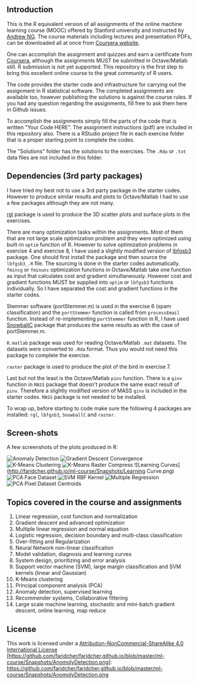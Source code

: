 ## Introduction

This is the R equivalent version of all assignments of the online machine learning course (MOOC) offered by Stanford university and instructed by [Andrew NG](http://www.andrewng.org). The course materials including lectures and presentation PDFs, can be downloaded all at once from [Coursera website](https://class.coursera.org/ml-003/lecture). 

One can accomplish the assignment and quizzes and earn a certificate from [Coursera](https://www.coursera.org/learn/machine-learning), although the assignments MUST be submitted in Octave/Matlab still. R submission is not yet supported. This repository is the first step to bring this excellent online course to the great community of R users.

The code provides the starter code and infrastructure for carrying out the assignment in R statistical software. The completed assignments are available too, however publishing the solutions is against the course rules. If you had any question regarding the assignments, fill free to ask them here in Github issues.

To accomplish the assignments simply fill the parts of the code that is written "Your Code HERE". The assignment instructions (pdf) are included in this repository also. There is a RStudio project file in each exercise folder that is a proper starting point to complete the codes.

The "Solutions" folder has the solutions to the exercises. The `.Rda` or `.txt` data files are not included in this folder.

## Dependencies (3rd party packages)
I have tried my best not to use a 3rd party package in the starter codes. However to produce similar results and plots to Octave/Matlab I had to use a few packages although they are not many. 

[rgl](https://cran.r-project.org/package=rgl) package is used to produce the 3D scatter plots and surface plots in the exercises.

There are many optimization tasks within the assignments. Most of them that are not large scale optimization problem and they were optimized using built-in `optim` function of R. However to solve optimization problems in exercise 4 and exercise 8, I have used a slightly modified version of [lbfgsb3](https://cran.r-project.org/package=lbfgsb3) package. One should first install the package and then source the `lbfgsb3_.R` file. The sourcing is done in the starter codes automatically. `fmincg` or `fminunc` optimization functions in Octave/Matlab take one function as input that calculates cost and gradient simultaneously. However cost and gradient functions MUST be supplied into `optim` or `lbfgsb3` functions individually. So I have separated the cost and gradient functions in the starter codes.

Stemmer software (portStemmer.m) is used in the exercise 6 (spam classification) and the `portStemmer` function is called from `processEmail` function. Instead of re-implementing `portStemmer` function in R, I have used [SnowballC](https://cran.r-project.org/package=SnowballC) package that produces the same results as with the case of portStemmer.m.

`R.matlab` package was used for reading Octave/Matlab `.mat` datasets. The datasets were converted to `.Rda`  format. Thus you would not need this package to complete the exercise.

`raster` package is used to produce the plot of the bird in exercise 7.

Last but not the least is the Octave/Matlab `pinv` function. There is a `ginv` function in `MASS` package that doesn't produce the same exact result of `pinv`. Therefore a slightly modified version of MASS `ginv` is included in the starter codes. `MASS` package is not needed to be installed.

To wrap up, before starting to code make sure the following 4 packages are installed: `rgl`, `lbfgsb3`, `SnowballC` and `raster`.

## Screen-shots
A few screenshots of the plots produced in R:

![Anomaly Detection](http://faridcher.github.io/ml-course/Snapshots/AnomolyDetection.png)
![Gradient Descent Convergence](http://faridcher.github.io/ml-course/Snapshots/GradientDescent_Convergence.PNG)
![K-Means Clustering](http://faridcher.github.io/ml-course/Snapshots/K-Means_Clustering.png)
![K-Means Raster Compress](http://faridcher.github.io/ml-course/Snapshots/K-Means_CompressImage.png)
![Learning Curves](http://faridcher.github.io/ml-course/Snapshots/Learning Curve.png)
![PCA Face Dataset](http://faridcher.github.io/ml-course/Snapshots/PCA_FaceDataset.png)
![SVM RBF Kernel](http://faridcher.github.io/ml-course/Snapshots/SVM_RBF_Kernel.png)
![Multiple Regression](http://faridcher.github.io/ml-course/Snapshots/GradientDescent_multiple-regression.PNG)
![PCA Pixel Dataset Centroids](http://faridcher.github.io/ml-course/Snapshots/PCA_PixelDataset_Centroid.PNG)

## Topics covered in the course and assignments
1. Linear regression, cost function and normalization
2. Gradient descent and advanced optimization
3. Multiple linear regression and normal equation
4. Logistic regression, decision boundary and multi-class classification
5. Over-fitting and Regularization
6. Neural Network non-linear classification
7. Model validation, diagnosis and learning curves
8. System design, prioritizing and error analysis
9. Support vector machine (SVM), large margin classification and SVM kernels (linear and Gaussian)
10. K-Means clustering
11. Principal component analysis (PCA)
12. Anomaly detection, supervised learning
13. Recommender systems, Collaborative filtering
14. Large scale machine learning, stochastic and mini-batch gradient descent, online learning, map reduce


## License
This work is licensed under a [Attribution-NonCommercial-ShareAlike 4.0 International License](http://creativecommons.org/licenses/by-nc-sa/4.0/)
[https://github.com/faridcher/faridcher.github.io/blob/master/ml-course/Snapshots/AnomolyDetection.png]: https://github.com/faridcher/faridcher.github.io/blob/master/ml-course/Snapshots/AnomolyDetection.png

